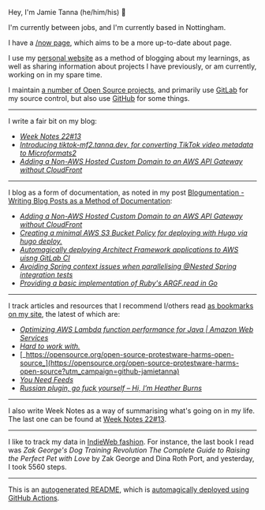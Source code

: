 Hey, I'm Jamie Tanna (he/him/his) 👋

I'm currently between jobs, and I'm currently based in Nottingham.

I have a [/now page](https://www.jvt.me/now/?utm_campaign=github-jamietanna), which aims to be a more up-to-date about page.

I use my [personal website](https://www.jvt.me/?utm_campaign=github-jamietanna) as a method of blogging about my learnings, as well as sharing information about projects I have previously, or am currently, working on in my spare time.

I maintain [a number of Open Source projects](https://www.jvt.me/open-source/?utm_campaign=github-jamietanna), and primarily use [GitLab](https://gitlab.com/jamietanna) for my source control, but also use [GitHub](https://github.com/jamietanna) for some things.

---

I write a fair bit on my blog:


- [_Week Notes 22#13_](https://www.jvt.me/week-notes/2022/13/?utm_campaign=github-jamietanna)
- [_Introducing tiktok-mf2.tanna.dev, for converting TikTok video metadata to Microformats2_](https://www.jvt.me/posts/2022/04/01/tiktok-mf2/?utm_campaign=github-jamietanna)
- [_Adding a Non-AWS Hosted Custom Domain to an AWS API Gateway without CloudFront_](https://www.jvt.me/posts/2022/04/01/api-gateway-domain/?utm_campaign=github-jamietanna)

---

I blog as a form of documentation, as noted in my post [Blogumentation - Writing Blog Posts as a Method of Documentation](https://www.jvt.me/posts/2017/06/25/blogumentation/?utm_campaign=github-jamietanna):


- [_Adding a Non-AWS Hosted Custom Domain to an AWS API Gateway without CloudFront_](https://www.jvt.me/posts/2022/04/01/api-gateway-domain/?utm_campaign=github-jamietanna)
- [_Creating a minimal AWS S3 Bucket Policy for deploying with Hugo via hugo deploy._](https://www.jvt.me/posts/2022/03/30/hugo-aws-s3-bucket-policy/?utm_campaign=github-jamietanna)
- [_Automagically deploying Architect Framework applications to AWS uisng GitLab CI_](https://www.jvt.me/posts/2022/03/30/architect-aws-gitlab-ci/?utm_campaign=github-jamietanna)
- [_Avoiding Spring context issues when parallelising @Nested Spring integration tests_](https://www.jvt.me/posts/2022/03/22/spring-integration-test-nested/?utm_campaign=github-jamietanna)
- [_Providing a basic implementation of Ruby's ARGF.read in Go_](https://www.jvt.me/posts/2022/03/22/go-argf-read/?utm_campaign=github-jamietanna)

---

I track articles and resources that I recommend I/others read [as bookmarks on my site](https://www.jvt.me/kind/bookmarks/?utm_campaign=github-jamietanna), the latest of which are:


- [_Optimizing AWS Lambda function performance for Java | Amazon Web Services_](https://aws.amazon.com/blogs/compute/optimizing-aws-lambda-function-performance-for-java/?utm_campaign=github-jamietanna)
- [_Hard to work with._](https://lethain.com/hard-to-work-with/?utm_campaign=github-jamietanna)
- [_https://opensource.org/open-source-protestware-harms-open-source_](https://opensource.org/open-source-protestware-harms-open-source?utm_campaign=github-jamietanna)
- [_You Need Feeds_](https://www.youneedfeeds.com?utm_campaign=github-jamietanna)
- [_Russian plugin, go fuck yourself – Hi, I’m Heather Burns_](https://webdevlaw.uk/2022/03/25/russian-plugin-go-fuck-yourself/?utm_campaign=github-jamietanna)

---

I also write Week Notes as a way of summarising what's going on in my life. The last one can be found at [Week Notes 22#13](https://www.jvt.me/week-notes/2022/13/?utm_campaign=github-jamietanna).

---

I like to track my data in [IndieWeb fashion](https://indieweb.org/why). For instance, the last book I read was _Zak George's Dog Training Revolution The Complete Guide to Raising the Perfect Pet with Love_ by Zak George and Dina Roth Port, and yesterday, I took 5560 steps.

---
This is an [autogenerated README](https://www.jvt.me/posts/2022/01/12/autogenerated-profile-readme/?utm_campaign=github-jamietanna), which is [automagically deployed using GitHub Actions](https://github.com/jamietanna/jamietanna/blob/main/.github/workflows/rebuild.yml).
